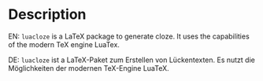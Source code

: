 # Description

EN: `luacloze` is a LaTeX package to generate cloze. It uses the
capabilities of the modern TeX engine LuaTex.

DE: `luacloze` ist a LaTeX-Paket zum Erstellen von Lückentexten. Es
nutzt die Möglichkeiten der modernen TeX-Engine LuaTeX.
